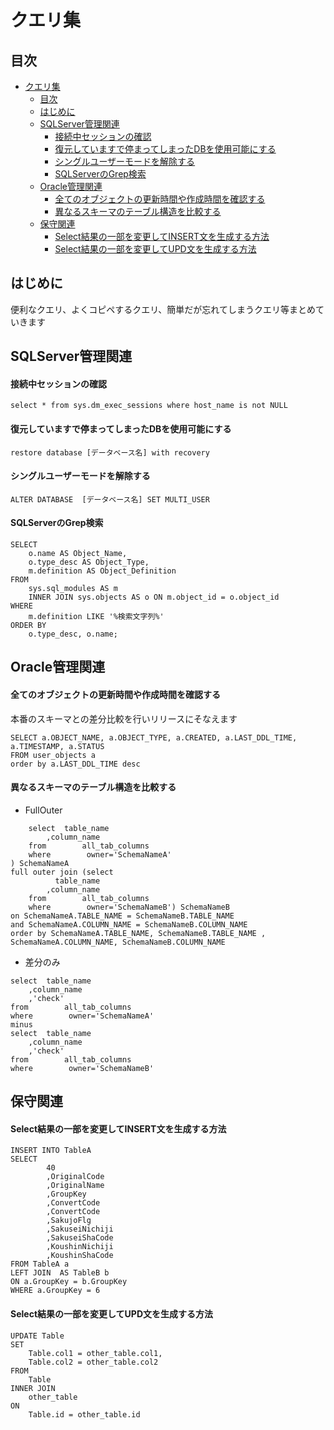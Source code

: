 # クエリ集
## 目次
- [クエリ集](#クエリ集)
  - [目次](#目次)
  - [はじめに](#はじめに)
  - [SQLServer管理関連](#sqlserver管理関連)
      - [接続中セッションの確認](#接続中セッションの確認)
      - [復元していますで停まってしまったDBを使用可能にする](#復元していますで停まってしまったdbを使用可能にする)
      - [シングルユーザーモードを解除する](#シングルユーザーモードを解除する)
      - [SQLServerのGrep検索](#sqlserverのgrep検索)
  - [Oracle管理関連](#oracle管理関連)
      - [全てのオブジェクトの更新時間や作成時間を確認する](#全てのオブジェクトの更新時間や作成時間を確認する)
      - [異なるスキーマのテーブル構造を比較する](#異なるスキーマのテーブル構造を比較する)
  - [保守関連](#保守関連)
      - [Select結果の一部を変更してINSERT文を生成する方法](#select結果の一部を変更してinsert文を生成する方法)
      - [Select結果の一部を変更してUPD文を生成する方法](#select結果の一部を変更してupd文を生成する方法)

## はじめに
便利なクエリ、よくコピペするクエリ、簡単だが忘れてしまうクエリ等まとめていきます

## SQLServer管理関連
#### 接続中セッションの確認
```select * from sys.dm_exec_sessions where host_name is not NULL```
#### 復元していますで停まってしまったDBを使用可能にする
```restore database [データベース名] with recovery```
#### シングルユーザーモードを解除する
```ALTER DATABASE  [データベース名] SET MULTI_USER```
#### SQLServerのGrep検索
  ```
  SELECT 
      o.name AS Object_Name,
      o.type_desc AS Object_Type,
      m.definition AS Object_Definition
  FROM 
      sys.sql_modules AS m
      INNER JOIN sys.objects AS o ON m.object_id = o.object_id
  WHERE 
      m.definition LIKE '%検索文字列%'
  ORDER BY 
      o.type_desc, o.name;
  ```

## Oracle管理関連
#### 全てのオブジェクトの更新時間や作成時間を確認する
本番のスキーマとの差分比較を行いリリースにそなえます
```
SELECT a.OBJECT_NAME, a.OBJECT_TYPE, a.CREATED, a.LAST_DDL_TIME, a.TIMESTAMP, a.STATUS
FROM user_objects a
order by a.LAST_DDL_TIME desc
```

#### 異なるスキーマのテーブル構造を比較する
- FullOuter
```select * from(
    select  table_name
        ,column_name
    from        all_tab_columns
    where        owner='SchemaNameA'
) SchemaNameA
full outer join (select
          table_name
        ,column_name
    from        all_tab_columns
    where        owner='SchemaNameB') SchemaNameB
on SchemaNameA.TABLE_NAME = SchemaNameB.TABLE_NAME
and SchemaNameA.COLUMN_NAME = SchemaNameB.COLUMN_NAME
order by SchemaNameA.TABLE_NAME, SchemaNameB.TABLE_NAME , SchemaNameA.COLUMN_NAME, SchemaNameB.COLUMN_NAME 
```
- 差分のみ
```
select  table_name
    ,column_name
    ,'check'
from        all_tab_columns
where        owner='SchemaNameA'
minus
select  table_name
    ,column_name
    ,'check'
from        all_tab_columns
where        owner='SchemaNameB'
```

## 保守関連
#### Select結果の一部を変更してINSERT文を生成する方法
```
INSERT INTO TableA
SELECT   
        40
        ,OriginalCode
        ,OriginalName
        ,GroupKey
        ,ConvertCode
        ,ConvertCode
        ,SakujoFlg
        ,SakuseiNichiji
        ,SakuseiShaCode
        ,KoushinNichiji
        ,KoushinShaCode
FROM TableA a
LEFT JOIN  AS TableB b
ON a.GroupKey = b.GroupKey
WHERE a.GroupKey = 6
```
#### Select結果の一部を変更してUPD文を生成する方法
```
UPDATE Table
SET
    Table.col1 = other_table.col1,
    Table.col2 = other_table.col2
FROM
    Table
INNER JOIN
    other_table
ON
    Table.id = other_table.id
```

